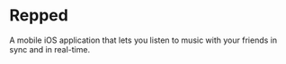 # Repped
A mobile iOS application that lets you listen to music with your friends in sync and in real-time.
